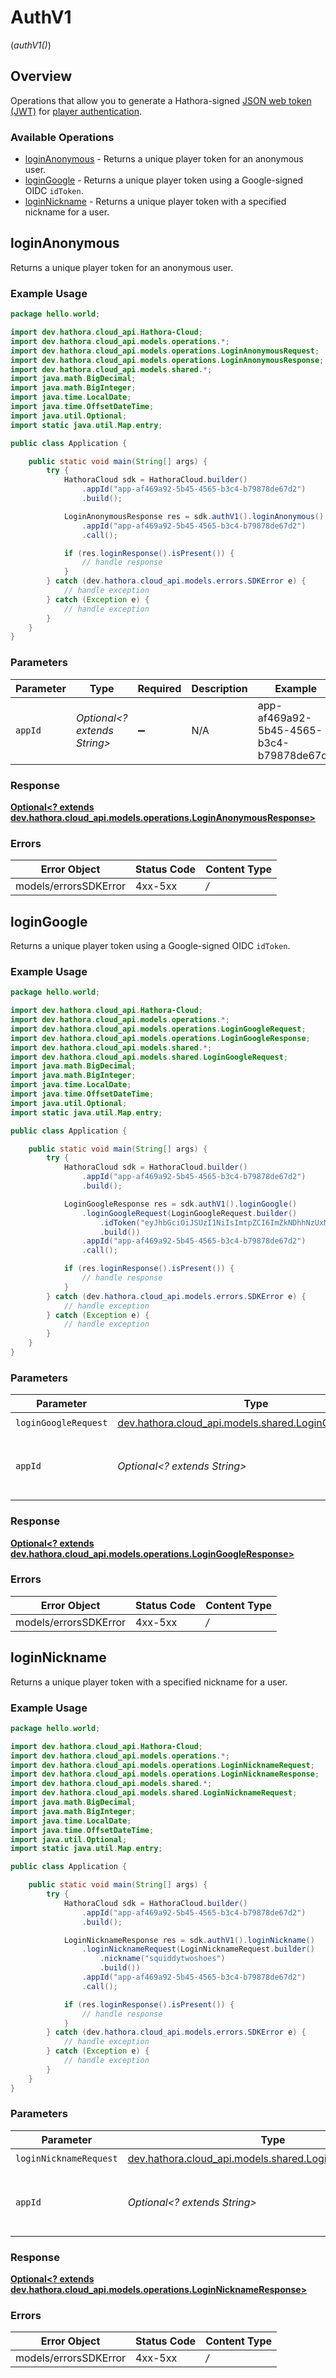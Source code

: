 # AuthV1
(*authV1()*)

## Overview

Operations that allow you to generate a Hathora-signed [JSON web token (JWT)](https://jwt.io/) for [player authentication](https://hathora.dev/docs/lobbies-and-matchmaking/auth-service).

### Available Operations

* [loginAnonymous](#loginanonymous) - Returns a unique player token for an anonymous user.
* [loginGoogle](#logingoogle) - Returns a unique player token using a Google-signed OIDC `idToken`.
* [loginNickname](#loginnickname) - Returns a unique player token with a specified nickname for a user.

## loginAnonymous

Returns a unique player token for an anonymous user.

### Example Usage

```java
package hello.world;

import dev.hathora.cloud_api.Hathora-Cloud;
import dev.hathora.cloud_api.models.operations.*;
import dev.hathora.cloud_api.models.operations.LoginAnonymousRequest;
import dev.hathora.cloud_api.models.operations.LoginAnonymousResponse;
import dev.hathora.cloud_api.models.shared.*;
import java.math.BigDecimal;
import java.math.BigInteger;
import java.time.LocalDate;
import java.time.OffsetDateTime;
import java.util.Optional;
import static java.util.Map.entry;

public class Application {

    public static void main(String[] args) {
        try {
            HathoraCloud sdk = HathoraCloud.builder()
                .appId("app-af469a92-5b45-4565-b3c4-b79878de67d2")
                .build();

            LoginAnonymousResponse res = sdk.authV1().loginAnonymous()
                .appId("app-af469a92-5b45-4565-b3c4-b79878de67d2")
                .call();

            if (res.loginResponse().isPresent()) {
                // handle response
            }
        } catch (dev.hathora.cloud_api.models.errors.SDKError e) {
            // handle exception
        } catch (Exception e) {
            // handle exception
        }
    }
}
```

### Parameters

| Parameter                                | Type                                     | Required                                 | Description                              | Example                                  |
| ---------------------------------------- | ---------------------------------------- | ---------------------------------------- | ---------------------------------------- | ---------------------------------------- |
| `appId`                                  | *Optional<? extends String>*             | :heavy_minus_sign:                       | N/A                                      | app-af469a92-5b45-4565-b3c4-b79878de67d2 |


### Response

**[Optional<? extends dev.hathora.cloud_api.models.operations.LoginAnonymousResponse>](../../models/operations/LoginAnonymousResponse.md)**
### Errors

| Error Object          | Status Code           | Content Type          |
| --------------------- | --------------------- | --------------------- |
| models/errorsSDKError | 4xx-5xx               | */*                   |

## loginGoogle

Returns a unique player token using a Google-signed OIDC `idToken`.

### Example Usage

```java
package hello.world;

import dev.hathora.cloud_api.Hathora-Cloud;
import dev.hathora.cloud_api.models.operations.*;
import dev.hathora.cloud_api.models.operations.LoginGoogleRequest;
import dev.hathora.cloud_api.models.operations.LoginGoogleResponse;
import dev.hathora.cloud_api.models.shared.*;
import dev.hathora.cloud_api.models.shared.LoginGoogleRequest;
import java.math.BigDecimal;
import java.math.BigInteger;
import java.time.LocalDate;
import java.time.OffsetDateTime;
import java.util.Optional;
import static java.util.Map.entry;

public class Application {

    public static void main(String[] args) {
        try {
            HathoraCloud sdk = HathoraCloud.builder()
                .appId("app-af469a92-5b45-4565-b3c4-b79878de67d2")
                .build();

            LoginGoogleResponse res = sdk.authV1().loginGoogle()
                .loginGoogleRequest(LoginGoogleRequest.builder()
                    .idToken("eyJhbGciOiJSUzI1NiIsImtpZCI6ImZkNDhhNzUxMzhkOWQ0OGYwYWE2MzVlZjU2OWM0ZTE5NmY3YWU4ZDYiLCJ0eXAiOiJKV1QifQ.eyJpc3MiOiJhY2NvdW50cy5nb29nbGUuY29tIiwiYXpwIjoiODQ4NDEyODI2Nzg4LW00bXNyYjZxNDRkbTJ1ZTNrZ3Z1aTBmcTdrZGE1NWxzLmFwcHMuZ29vZ2xldXNlcmNvbnRlbnQuY29tIiwiYXVkIjoiODQ4NDEyODI2Nzg4LW00bXNyYjZxNDRkbTJ1ZTNrZ3Z1aTBmcTdrZGE1NWxzLmFwcHMuZ29vZ2xldXNlcmNvbnRlbnQuY29tIiwic3ViIjoiMTE0NTQyMzMwNzI3MTU2MTMzNzc2IiwiZW1haWwiOiJocGFdkeivmeuzQGdtYWlsLmNvbSIsImVtYWlsX3ZlcmlmaWVkIjp0cnVlLCJhdF9oYXNoIjoidno1NGhhdTNxbnVR")
                    .build())
                .appId("app-af469a92-5b45-4565-b3c4-b79878de67d2")
                .call();

            if (res.loginResponse().isPresent()) {
                // handle response
            }
        } catch (dev.hathora.cloud_api.models.errors.SDKError e) {
            // handle exception
        } catch (Exception e) {
            // handle exception
        }
    }
}
```

### Parameters

| Parameter                                                                                           | Type                                                                                                | Required                                                                                            | Description                                                                                         | Example                                                                                             |
| --------------------------------------------------------------------------------------------------- | --------------------------------------------------------------------------------------------------- | --------------------------------------------------------------------------------------------------- | --------------------------------------------------------------------------------------------------- | --------------------------------------------------------------------------------------------------- |
| `loginGoogleRequest`                                                                                | [dev.hathora.cloud_api.models.shared.LoginGoogleRequest](../../models/shared/LoginGoogleRequest.md) | :heavy_check_mark:                                                                                  | N/A                                                                                                 |                                                                                                     |
| `appId`                                                                                             | *Optional<? extends String>*                                                                        | :heavy_minus_sign:                                                                                  | N/A                                                                                                 | app-af469a92-5b45-4565-b3c4-b79878de67d2                                                            |


### Response

**[Optional<? extends dev.hathora.cloud_api.models.operations.LoginGoogleResponse>](../../models/operations/LoginGoogleResponse.md)**
### Errors

| Error Object          | Status Code           | Content Type          |
| --------------------- | --------------------- | --------------------- |
| models/errorsSDKError | 4xx-5xx               | */*                   |

## loginNickname

Returns a unique player token with a specified nickname for a user.

### Example Usage

```java
package hello.world;

import dev.hathora.cloud_api.Hathora-Cloud;
import dev.hathora.cloud_api.models.operations.*;
import dev.hathora.cloud_api.models.operations.LoginNicknameRequest;
import dev.hathora.cloud_api.models.operations.LoginNicknameResponse;
import dev.hathora.cloud_api.models.shared.*;
import dev.hathora.cloud_api.models.shared.LoginNicknameRequest;
import java.math.BigDecimal;
import java.math.BigInteger;
import java.time.LocalDate;
import java.time.OffsetDateTime;
import java.util.Optional;
import static java.util.Map.entry;

public class Application {

    public static void main(String[] args) {
        try {
            HathoraCloud sdk = HathoraCloud.builder()
                .appId("app-af469a92-5b45-4565-b3c4-b79878de67d2")
                .build();

            LoginNicknameResponse res = sdk.authV1().loginNickname()
                .loginNicknameRequest(LoginNicknameRequest.builder()
                    .nickname("squiddytwoshoes")
                    .build())
                .appId("app-af469a92-5b45-4565-b3c4-b79878de67d2")
                .call();

            if (res.loginResponse().isPresent()) {
                // handle response
            }
        } catch (dev.hathora.cloud_api.models.errors.SDKError e) {
            // handle exception
        } catch (Exception e) {
            // handle exception
        }
    }
}
```

### Parameters

| Parameter                                                                                               | Type                                                                                                    | Required                                                                                                | Description                                                                                             | Example                                                                                                 |
| ------------------------------------------------------------------------------------------------------- | ------------------------------------------------------------------------------------------------------- | ------------------------------------------------------------------------------------------------------- | ------------------------------------------------------------------------------------------------------- | ------------------------------------------------------------------------------------------------------- |
| `loginNicknameRequest`                                                                                  | [dev.hathora.cloud_api.models.shared.LoginNicknameRequest](../../models/shared/LoginNicknameRequest.md) | :heavy_check_mark:                                                                                      | N/A                                                                                                     |                                                                                                         |
| `appId`                                                                                                 | *Optional<? extends String>*                                                                            | :heavy_minus_sign:                                                                                      | N/A                                                                                                     | app-af469a92-5b45-4565-b3c4-b79878de67d2                                                                |


### Response

**[Optional<? extends dev.hathora.cloud_api.models.operations.LoginNicknameResponse>](../../models/operations/LoginNicknameResponse.md)**
### Errors

| Error Object          | Status Code           | Content Type          |
| --------------------- | --------------------- | --------------------- |
| models/errorsSDKError | 4xx-5xx               | */*                   |
